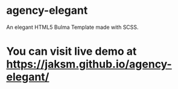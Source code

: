 # agency-elegant
An elegant HTML5 Bulma Template made with SCSS.

# You can visit live demo at https://jaksm.github.io/agency-elegant/
